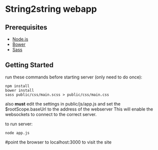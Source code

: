String2string webapp
=========

Prerequisites
---------------
- [Node.js](http://nodejs.org)
- [Bower](http://bower.io/)
- [Sass](http://sass-lang.com/)

Getting Started
---------------

run these commands before starting server (only need to do once):
```
npm install
bower install
sass public/css/main.scss > public/css/main.css
```
also <b>must</b> edit the settings in public/js/app.js and set the $rootScope.baseUrl to the address of the webserver
This will enable the websockets to connect to the correct server.

to run server:
```
node app.js
```
#point the browser to localhost:3000 to visit the site